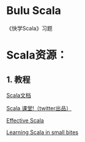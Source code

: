 # Bulu Scala

《快学Scala》习题



# Scala资源：

## 1. 教程

[Scala文档](http://www.scala-lang.org/documentation/)

[Scala 课堂!（twitter出品）](http://twitter.github.io/scala_school/zh_cn/index.html?hmsr=toutiao.io&utm_medium=toutiao.io&utm_source=toutiao.io)  

[Effective Scala](http://twitter.github.io/effectivescala/index-cn.html)

[Learning Scala in small bites](http://matt.might.net/articles/learning-scala-in-small-bites/)

